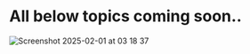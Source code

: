 # All below topics coming soon..

![Screenshot 2025-02-01 at 03 18 37](https://github.com/user-attachments/assets/277b831d-9ea0-418d-935b-fe54d2a58638)
